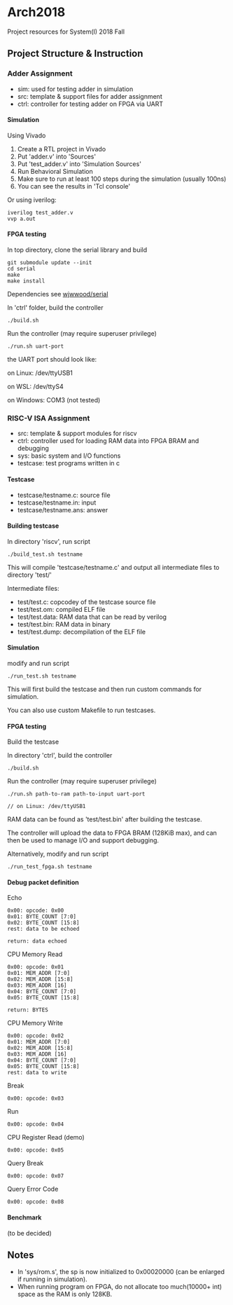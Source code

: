 # Arch2018

Project resources for System(I) 2018 Fall

## Project Structure & Instruction

### Adder Assignment

- sim: used for testing adder in simulation
- src: template & support files for adder assignment
- ctrl: controller for testing adder on FPGA via UART

#### Simulation

Using Vivado

1. Create a RTL project in Vivado
2. Put 'adder.v' into 'Sources'
3. Put 'test_adder.v' into 'Simulation Sources'
4. Run Behavioral Simulation
5. Make sure to run at least 100 steps during the simulation (usually 100ns)
6. You can see the results in 'Tcl console'

Or using iverilog:

    iverilog test_adder.v
    vvp a.out

#### FPGA testing

In top directory, clone the serial library and build

    git submodule update --init
    cd serial
    make
    make install

Dependencies see [wjwwood/serial](https://github.com/wjwwood/serial)

In 'ctrl' folder, build the controller

    ./build.sh

Run the controller (may require superuser privilege)

    ./run.sh uart-port

the UART port should look like:

on Linux: /dev/ttyUSB1

on WSL: /dev/ttyS4

on Windows: COM3 (not tested)

### RISC-V ISA Assignment

- src:  template & support modules for riscv
- ctrl: controller used for loading RAM data into FPGA BRAM and debugging
- sys:  basic system and I/O functions
- testcase: test programs written in c

#### Testcase

- testcase/testname.c:   source file
- testcase/testname.in:  input
- testcase/testname.ans: answer

#### Building testcase

In directory 'riscv', run script

    ./build_test.sh testname

This will compile 'testcase/testname.c' and output all intermediate files to directory 'test/'

Intermediate files:

- test/test.c: copcodey of the testcase source file
- test/test.om: compiled ELF file
- test/test.data: RAM data that can be read by verilog
- test/test.bin: RAM data in binary
- test/test.dump: decompilation of the ELF file

#### Simulation

modify and run script
    
    ./run_test.sh testname

This will first build the testcase and then run custom commands for simulation.

You can also use custom Makefile to run testcases.

#### FPGA testing

Build the testcase

In directory 'ctrl', build the controller

    ./build.sh

Run the controller (may require superuser privilege)

    ./run.sh path-to-ram path-to-input uart-port

    // on Linux: /dev/ttyUSB1

RAM data can be found as 'test/test.bin' after building the testcase.

The controller will upload the data to FPGA BRAM (128KiB max), and can then be used to manage I/O and support debugging.

Alternatively, modify and run script

    ./run_test_fpga.sh testname

#### Debug packet definition

Echo

    0x00: opcode: 0x00
    0x01: BYTE_COUNT [7:0]
    0x02: BYTE_COUNT [15:8]
    rest: data to be echoed

    return: data echoed

CPU Memory Read

    0x00: opcode: 0x01
    0x01: MEM_ADDR [7:0]
    0x02: MEM_ADDR [15:8]
    0x03: MEM_ADDR [16]
    0x04: BYTE_COUNT [7:0]
    0x05: BYTE_COUNT [15:8]
    
    return: BYTES

CPU Memory Write

    0x00: opcode: 0x02
    0x01: MEM_ADDR [7:0]
    0x02: MEM_ADDR [15:8]
    0x03: MEM_ADDR [16]
    0x04: BYTE_COUNT [7:0]
    0x05: BYTE_COUNT [15:8]
    rest: data to write
    
Break

    0x00: opcode: 0x03

Run

    0x00: opcode: 0x04

CPU Register Read (demo)

    0x00: opcode: 0x05

Query Break

    0x00: opcode: 0x07

Query Error Code

    0x00: opcode: 0x08

#### Benchmark

(to be decided)

## Notes

- In 'sys/rom.s', the sp is now initialized to 0x00020000 (can be enlarged if running in simulation).
- When running program on FPGA, do not allocate too much(10000+ int) space as the RAM is only 128KB.
